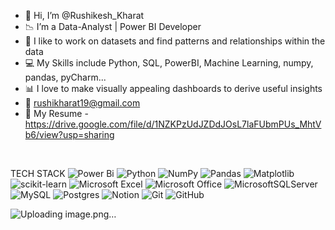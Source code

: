 - 👋  Hi, I’m @Rushikesh_Kharat
- 📉  I’m a Data-Analyst | Power BI Developer 
- 👀  I like to work on datasets and find patterns and relationships within the data
- 💻  My Skills include Python, SQL, PowerBI, Machine Learning, numpy, pandas, pyCharm...
- 📊  I love to make visually appealing dashboards to derive useful insights
- 📧 rushikharat19@gmail.com
- 📄 My Resume - https://drive.google.com/file/d/1NZKPzUdJZDdJOsL7laFUbmPUs_MhtVb6/view?usp=sharing

<br/>

TECH STACK
![Power Bi](https://img.shields.io/badge/power_bi-F2C811?style=for-the-badge&logo=powerbi&logoColor=black)
![Python](https://img.shields.io/badge/python-3670A0?style=for-the-badge&logo=python&logoColor=ffdd54)
![NumPy](https://img.shields.io/badge/numpy-%23013243.svg?style=for-the-badge&logo=numpy&logoColor=white)
![Pandas](https://img.shields.io/badge/pandas-%23150458.svg?style=for-the-badge&logo=pandas&logoColor=white)
![Matplotlib](https://img.shields.io/badge/Matplotlib-%23ffffff.svg?style=for-the-badge&logo=Matplotlib&logoColor=black)
![scikit-learn](https://img.shields.io/badge/scikit--learn-%23F7931E.svg?style=for-the-badge&logo=scikit-learn&logoColor=white)
![Microsoft Excel](https://img.shields.io/badge/Microsoft_Excel-217346?style=for-the-badge&logo=microsoft-excel&logoColor=white)
![Microsoft Office](https://img.shields.io/badge/Microsoft_Office-D83B01?style=for-the-badge&logo=microsoft-office&logoColor=white)
![MicrosoftSQLServer](https://img.shields.io/badge/Microsoft%20SQL%20Server-CC2927?style=for-the-badge&logo=microsoft%20sql%20server&logoColor=white)
![MySQL](https://img.shields.io/badge/mysql-4479A1.svg?style=for-the-badge&logo=mysql&logoColor=white)
![Postgres](https://img.shields.io/badge/postgres-%23316192.svg?style=for-the-badge&logo=postgresql&logoColor=white)
![Notion](https://img.shields.io/badge/Notion-%23000000.svg?style=for-the-badge&logo=notion&logoColor=white)
![Git](https://img.shields.io/badge/git-%23F05033.svg?style=for-the-badge&logo=git&logoColor=white)
![GitHub](https://img.shields.io/badge/github-%23121011.svg?style=for-the-badge&logo=github&logoColor=white)


![Uploading image.png…]()


<!---
rushikeshkharat/rushikeshkharat is a ✨ special ✨ repository because its `README.md` (this file) appears on your GitHub profile.
You can click the Preview link to take a look at your changes.
--->
